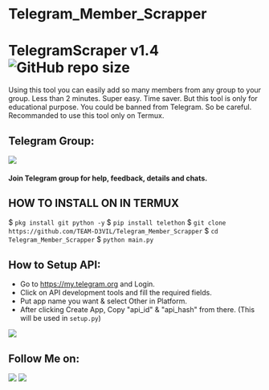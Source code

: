 # Telegram_Member_Scrapper
# TelegramScraper v1.4 ![GitHub repo size](https://img.shields.io/github/repo-size/TEAM-D3VIL/Telegram_Member_Scrapper?label=Repo%20Size)
Using this tool you can easily add so many members from any group to your group. Less than 2 minutes. Super easy. Time saver. But this tool is only for educational purpose. You could be banned from Telegram. So be careful. Recommanded to use this tool only on Termux.
## Telegram Group:
<a href="https://t.me/D3VIL_BOT_SUPPORT"><img src="https://img.shields.io/badge/Join-Telegram%20Group-blue.svg?logo=telegram"></a>
#### Join Telegram group for help, feedback, details and chats.

## HOW TO  INSTALL ON IN TERMUX

  $ `pkg install git python -y`
  $ `pip install telethon`
  $ `git clone https://github.com/TEAM-D3VIL/Telegram_Member_Scrapper`
  $ `cd Telegram_Member_Scrapper`
  $ `python main.py`

## How to Setup API:
- Go to https://my.telegram.org and Login.
- Click on API development tools and fill the required fields.
- Put app name you want & select Other in Platform.
- After clicking Create App, Copy "api_id" & "api_hash" from there. (This will be used in `setup.py`)

<p><img src="https://i1.wp.com/python.gotrained.com/wp-content/uploads/2019/01/desc.png?resize=768%2C479&ssl=1"></p>


## Follow Me on:
<a href="https://github.com/D3KRISH"><img src="https://img.shields.io/badge/GitHub-Follow%20on%20GitHub-inactive.svg?logo=github"></a> <a href="https://instagram.com/d3vil_krish"><img src="https://img.shields.io/badge/Instagram-Follow%20on%20Instagram-important.svg?logo=instagram"></a>
